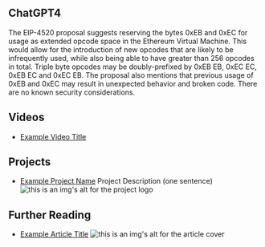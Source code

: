 ## ChatGPT4

The EIP-4520 proposal suggests reserving the bytes 0xEB and 0xEC for usage as extended opcode space in the Ethereum Virtual Machine. This would allow for the introduction of new opcodes that are likely to be infrequently used, while also being able to have greater than 256 opcodes in total. Triple byte opcodes may be doubly-prefixed by 0xEB EB, 0xEC EC, 0xEB EC and 0xEC EB. The proposal also mentions that previous usage of 0xEB and 0xEC may result in unexpected behavior and broken code. There are no known security considerations.

## Videos

- [Example Video Title](https://www.youtube.com/watch?v=TDGq4aeevgY)

## Projects

- [Example Project Name](https://xxxx.xxx/xxxxx) Project Description (one sentence) ![this is an img's alt for the project logo](https://xxxx.xxx/project-logo.xxx)

## Further Reading

- [Example Article Title](https://xxxx.xxx/xxxxx) ![this is an img's alt for the article cover](https://xxxx.xxx/article-cover.xxx)
